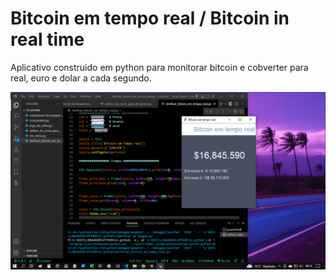 # Bitcoin em tempo real / Bitcoin in real time

Aplicativo construido em python para monitorar bitcoin e cobverter para real, euro e dolar a cada segundo.

![plot](./1.png)
